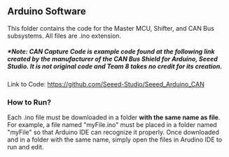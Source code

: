 Arduino Software
---------
This folder contains the code for the Master MCU, Shifter, and CAN Bus subsystems. All files are .ino extension.

##### _*Note: CAN Capture Code is example code found at the following link created by the manufacturer of the CAN Bus Shield for Arduino, Seeed Studio. It is not original code and Team 8 takes no credit for its creation._
Link to Code: https://github.com/Seeed-Studio/Seeed_Arduino_CAN
### How to Run?
Each .ino file must be downloaded in a folder **with the same name as file**. For example, a file named "myFile.ino" must be placed in a folder named "myFile" so that Arduino IDE can recognize it properly. Once downloaded and in a folder with the same name, simply open the files in Arudino IDE to run and edit.
